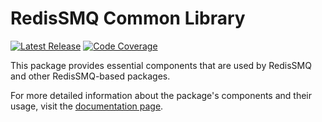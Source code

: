 # RedisSMQ Common Library

[![Latest Release](https://img.shields.io/github/v/release/weyoss/redis-smq?include_prereleases&label=release&color=green&style=flat-square)](https://github.com/weyoss/redis-smq/releases)
[![Code Coverage](https://img.shields.io/codecov/c/github/weyoss/redis-smq?flag=redis-smq-common&style=flat-square)](https://app.codecov.io/github/weyoss/redis-smq/tree/master/packages/redis-smq-common)

This package provides essential components that are used by RedisSMQ and other RedisSMQ-based packages.

For more detailed information about the package's components and their usage, visit the [documentation page](docs/README.md).
